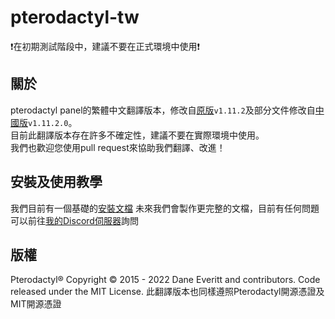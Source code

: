 # pterodactyl-tw  
❗在初期測試階段中，建議不要在正式環境中使用❗
## 關於
pterodactyl panel的繁體中文翻譯版本，修改自[原版](https://github.com/pterodactyl/panel)`v1.11.2`及部分文件修改自[中國版](https://github.com/pterodactyl-china/panel)`v1.11.2.0`。  
目前此翻譯版本存在許多不確定性，建議不要在實際環境中使用。  
我們也歡迎您使用pull request來協助我們翻譯、改進！
## 安裝及使用教學
我們目前有一個基礎的[安裝文檔](https://github.com/MagicTeaMC/pterodactyl-tw/blob/main/install.md)
未來我們會製作更完整的文檔，目前有任何問題可以前往[我的Discord伺服器](https://discord.gg/uQ4UXANnP2)詢問
## 版權
Pterodactyl® Copyright © 2015 - 2022 Dane Everitt and contributors.
Code released under the MIT License.
此翻譯版本也同樣遵照Pterodactyl開源憑證及MIT開源憑證
